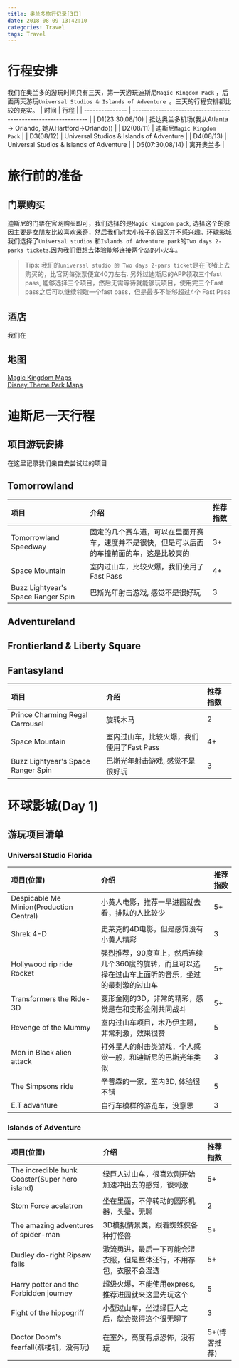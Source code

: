 ```yaml
---
title: 奥兰多旅行记录[3日]
date: 2018-08-09 13:42:10
categories: Travel 
tags: Travel
---
```


# 行程安排
我们在奥兰多的游玩时间只有三天，第一天游玩迪斯尼`Magic Kingdom Pack` ，后面两天游玩`Universal Studios & Islands of Adventure `。三天的行程安排都比较的充实。
| 时间            | 行程                                                           |
| --------------- | -------------------------------------------------------------- |
| D1(23:30,08/10) | 抵达奥兰多机场(我从Atlanta -> Orlando, 她从Hartford->Orlando)) |
| D2(08/11)       | 迪斯尼`Magic Kingdom Pack`                                     |
| D3(08/12)       | Universal Studios & Islands of Adventure                       |
| D4(08/13)       | Universal Studios & Islands of Adventure                       |
| D5(07:30,08/14) | 离开奥兰多                                                     |

<!--more-->
# 旅行前的准备
## 门票购买
迪斯尼的门票在官网购买即可，我们选择的是`Magic kingdom pack`, 选择这个的原因主要是女朋友比较喜欢米奇，然后我们对太小孩子的园区并不感兴趣。环球影城我们选择了`Universal studios` 和`Islands of Adventure park`的`Two days 2-parks tickets`.因为我们很想去体验能够连接两个岛的小火车。

> Tips: 我们的`universal studio 的 Two days 2-pars ticket`是在飞猪上去购买的，比官网每张票便宜40刀左右. 另外过迪斯尼的APP领取三个fast pass, 能够选择三个项目，然后无需等待就能够玩项目，使用完三个Fast pass之后可以继续领取一个fast pass，但是最多不能够超过4个 Fast Pass

## 酒店
我们在

## 地图
[Magic Kingdom Maps](http://www.wdwinfo.com/maps/MK.htm)  
[Disney Theme Park Maps](http://www.wdwinfo.com/maps/index.htm) 

# 迪斯尼一天行程
## 项目游玩安排
在这里记录我们亲自去尝试过的项目

## Tomorrowland
| 项目                               | 介绍                                                                                         | 推荐指数 |
| :--------------------------------- | :----------------------------------------------------------------------------------| :--------- |
| Tomorrowland Speedway              | 固定的几个赛车道，可以在里面开赛车，速度并不是很快，但是可以后面的车撞前面的车，这是比较爽的 | 3+       |
| Space Mountain                     | 室内过山车，比较火爆，我们使用了Fast Pass                                                    | 4+       |
| Buzz Lightyear's Space Ranger Spin | 巴斯光年射击游戏, 感觉不是很好玩                                                             | 3        |

## Adventureland

## Frontierland & Liberty Square

## Fantasyland
| 项目                               | 介绍                                      | 推荐指数 |
| :--------------------------------- | :---------------------------------------- | :--------- |
| Prince Charming Regal Carrousel    | 旋转木马                                  | 2        |
| Space Mountain                     | 室内过山车，比较火爆，我们使用了Fast Pass | 4+       |
| Buzz Lightyear's Space Ranger Spin | 巴斯光年射击游戏, 感觉不是很好玩          | 3        |


# 环球影城(Day 1)
## 游玩项目清单
### Universal Studio Florida

| 项目(位置)                               | 介绍                                                                                                | 推荐指数 |
| :--------------------------------------- | :-------------------------------------------------------------------------------------------------- | :------- |
| Despicable Me Minion(Production Central) | 小黄人电影，推荐一早进园就去看，排队的人比较少                                                      | 5+       |
| Shrek 4-D                                | 史莱克的4D电影，但是感觉没有小黄人精彩                                                              | 3        |
| Hollywood rip ride Rocket                | 强烈推荐，90度直上，然后连续几个360度的旋转，而且可以选择在过山车上面听的音乐，坐过的最刺激的过山车 | 5+       |
| Transformers the Ride-3D                 | 变形金刚的3D，非常的精彩，感觉是在和变形金刚共同战斗                                                | 5+       |
| Revenge of the Mummy                     | 室内过山车项目，木乃伊主题，非常刺激，效果很赞                                                      | 5        |
| Men in Black alien attack                | 打外星人的射击类游戏，个人感觉一般，和迪斯尼的巴斯光年类似                                          | 3        |
| The Simpsons ride                        | 辛普森的一家，室内3D, 体验很不错                                                                    | 5        |
| E.T advanture                            | 自行车模样的游览车，没意思                                                                          | 3        |


### Islands of Adventure
| 项目(位置)                                     | 介绍                                                                 | 推荐指数     |
| :--------------------------------------------- | :------------------------------------------------------------------- | :--------- |
| The incredible hunk Coaster(Super hero island) | 绿巨人过山车，很喜欢刚开始加速冲出去的感觉，很刺激                   | 5+           |
| Stom Force acelatron                           | 坐在里面，不停转动的圆形机器，头晕，无聊                             | 2            |
| The amazing adventures of spider-man           | 3D模拟情景类，跟着蜘蛛侠各种打怪兽                                   | 5+           |
| Dudley do-right Ripsaw falls                   | 激流勇进，最后一下可能会湿衣服，但是整体还行，不用存包，衣服不会湿透 | 5+           |
| Harry potter and the Forbidden journey         | 超级火爆，不能使用express,推荐进园就来这里先玩这个                   | 5            |
| Fight of the hippogriff                        | 小型过山车，坐过绿巨人之后，就会觉得这个很无聊了                     | 3            |
| Doctor Doom's fearfall(跳楼机，没有玩)         | 在室外，高度有点恐怖，没有玩                                         | 5+(博客推荐) |

